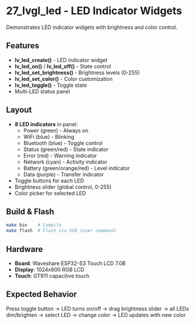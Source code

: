 # 27_lvgl_led - LED Indicator Widgets

Demonstrates LED indicator widgets with brightness and color control.

## Features

- **lv_led_create()** - LED indicator widget
- **lv_led_on()** / **lv_led_off()** - State control
- **lv_led_set_brightness()** - Brightness levels (0-255)
- **lv_led_set_color()** - Color customization
- **lv_led_toggle()** - Toggle state
- Multi-LED status panel

## Layout

- **8 LED indicators** in panel:
  - Power (green) - Always on
  - WiFi (blue) - Blinking
  - Bluetooth (blue) - Toggle control
  - Status (green/red) - State indicator
  - Error (red) - Warning indicator
  - Network (cyan) - Activity indicator
  - Battery (green/orange/red) - Level indicator
  - Data (purple) - Transfer indicator
- Toggle buttons for each LED
- Brightness slider (global control, 0-255)
- Color picker for selected LED

## Build & Flash

```bash
make bin    # Compile
make flash  # Flash via USB (user command)
```

## Hardware

- **Board**: Waveshare ESP32-S3 Touch LCD 7.0B
- **Display**: 1024x600 RGB LCD
- **Touch**: GT911 capacitive touch

## Expected Behavior

Press toggle button → LED turns on/off → drag brightness slider → all LEDs dim/brighten → select LED → change color → LED updates with new color
